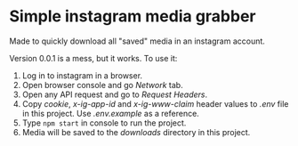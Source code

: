 # Simple instagram media grabber

Made to quickly download all "saved" media in an instagram account.

Version 0.0.1 is a mess, but it works. To use it:

1. Log in to instagram in a browser.
2. Open browser console and go _Network_ tab.
3. Open any API request and go to _Request Headers_.
4. Copy _cookie_, _x-ig-app-id_ and _x-ig-www-claim_ header values to _.env_ file in this project. Use _.env.example_ as a reference.
5. Type `npm start` in console to run the project.
6. Media will be saved to the _downloads_ directory in this project.
